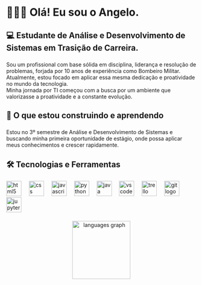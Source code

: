 <h1 align="left">🙋🏻‍♂️ Olá! Eu sou o Angelo.</h1>

###

<h2 align="left">💻 Estudante de Análise e Desenvolvimento de Sistemas em Trasição de Carreira.</h2>

###

<p align="left">Sou um profissional com base sólida em disciplina, liderança e resolução de problemas, forjada por 10 anos de experiência como Bombeiro Militar. Atualmente, estou focado em aplicar essa mesma dedicação e proatividade no mundo da tecnologia.<br>Minha jornada por TI começou com a busca por um ambiente que valorizasse a proatividade e a constante evolução.</p>

###

<h2 align="left">🚀 O que estou construindo e aprendendo</h2>

###

<p align="left">Estou no 3º semestre de Análise e Desenvolvimento de Sistemas e buscando minha primeira oportunidade de estágio, onde possa aplicar meus conhecimentos e crescer rapidamente.</p>

###

<h2 align="left">🛠️ Tecnologias e Ferramentas</h2>

###

<div align="left">
  <img src="https://cdn.jsdelivr.net/gh/devicons/devicon/icons/html5/html5-original.svg" height="40" alt="html5 logo"  />
  <img width="12" />
  <img src="https://cdn.jsdelivr.net/gh/devicons/devicon/icons/css3/css3-original.svg" height="40" alt="css logo"  />
  <img width="12" />
  <img src="https://cdn.jsdelivr.net/gh/devicons/devicon/icons/javascript/javascript-original.svg" height="40" alt="javascript logo"  />
  <img width="12" />
  <img src="https://cdn.jsdelivr.net/gh/devicons/devicon/icons/python/python-original.svg" height="40" alt="python logo"  />
  <img width="12" />
  <img src="https://cdn.jsdelivr.net/gh/devicons/devicon/icons/java/java-original.svg" height="40" alt="java logo"  />
  <img width="12" />
  <img src="https://cdn.jsdelivr.net/gh/devicons/devicon/icons/vscode/vscode-original.svg" height="40" alt="vscode logo"  />
  <img width="12" />
  <img src="https://cdn.jsdelivr.net/gh/devicons/devicon/icons/trello/trello-plain.svg" height="40" alt="trello logo"  />
  <img width="12" />
  <img src="https://cdn.jsdelivr.net/gh/devicons/devicon/icons/git/git-original.svg" height="40" alt="git logo"  />
  <img width="12" />
  <img src="https://cdn.jsdelivr.net/gh/devicons/devicon/icons/jupyter/jupyter-original.svg" height="40" alt="jupyter logo"  />
</div>

###

<div align="center">
  <img src="https://github-readme-stats.vercel.app/api/top-langs?username=AngeloDomingues&locale=en&hide_title=false&layout=compact&card_width=320&langs_count=5&theme=dracula&hide_border=true&order=2&custom_title=Ferramenta%20mais%20usada" height="154" alt="languages graph"  />
</div>

###
